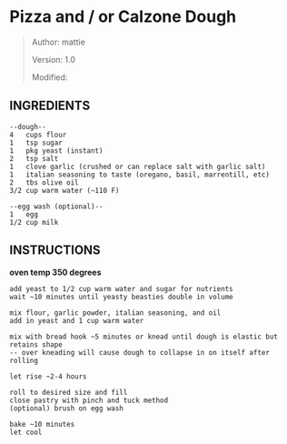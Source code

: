 # Pizza and / or Calzone Dough
> Author: mattie
> 
> Version: 1.0
> 
> Modified:


## INGREDIENTS
```
--dough--
4   cups flour
1   tsp sugar
1   pkg yeast (instant)
2   tsp salt
1   clove garlic (crushed or can replace salt with garlic salt)
1   italian seasoning to taste (oregano, basil, marrentill, etc)
2   tbs olive oil
3/2 cup warm water (~110 F)

--egg wash (optional)--
1   egg
1/2 cup milk
```


## INSTRUCTIONS

**oven temp 350 degrees**

```
add yeast to 1/2 cup warm water and sugar for nutrients
wait ~10 minutes until yeasty beasties double in volume

mix flour, garlic powder, italian seasoning, and oil
add in yeast and 1 cup warm water

mix with bread hook ~5 minutes or knead until dough is elastic but retains shape
-- over kneading will cause dough to collapse in on itself after rolling

let rise ~2-4 hours

roll to desired size and fill
close pastry with pinch and tuck method
(optional) brush on egg wash

bake ~10 minutes
let cool
```
